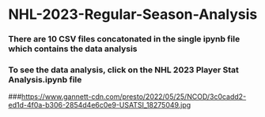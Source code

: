 # NHL-2023-Regular-Season-Analysis
### There are 10 CSV files concatonated in the single ipynb file which contains the data analysis
###
### To see the data analysis, click on the NHL 2023 Player Stat Analysis.ipynb file

###https://www.gannett-cdn.com/presto/2022/05/25/NCOD/3c0cadd2-ed1d-4f0a-b306-2854d4e6c0e9-USATSI_18275049.jpg
